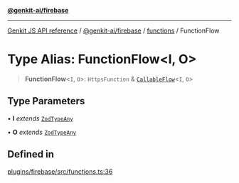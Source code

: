 [**@genkit-ai/firebase**](../../README.md)

***

[Genkit JS API reference](../../../../README.md) / [@genkit-ai/firebase](../../README.md) / [functions](../README.md) / FunctionFlow

# Type Alias: FunctionFlow\<I, O\>

> **FunctionFlow**\<`I`, `O`\>: `HttpsFunction` & [`CallableFlow`](../../../../genkit/interfaces/CallableFlow.md)\<`I`, `O`\>

## Type Parameters

• **I** *extends* [`ZodTypeAny`](../../../../genkit/namespaces/z/type-aliases/ZodTypeAny.md)

• **O** *extends* [`ZodTypeAny`](../../../../genkit/namespaces/z/type-aliases/ZodTypeAny.md)

## Defined in

[plugins/firebase/src/functions.ts:36](https://github.com/firebase/genkit/blob/286538acadb0c266800cfa4edc099546226d5af8/js/plugins/firebase/src/functions.ts#L36)
